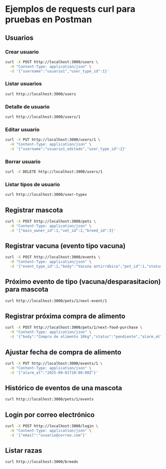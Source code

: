 # Ejemplos de requests curl para pruebas en Postman

## Usuarios

### Crear usuario

```bash
curl -X POST http://localhost:3000/users \
  -H "Content-Type: application/json" \
  -d '{"username":"usuario1","user_type_id":1}'
```

### Listar usuarios

```bash
curl http://localhost:3000/users
```

### Detalle de usuario

```bash
curl http://localhost:3000/users/1
```

### Editar usuario

```bash
curl -X PUT http://localhost:3000/users/1 \
  -H "Content-Type: application/json" \
  -d '{"username":"usuario1_editado","user_type_id":2}'
```

### Borrar usuario

```bash
curl -X DELETE http://localhost:3000/users/1
```

### Listar tipos de usuario

```bash
curl http://localhost:3000/user-types
```

## Registrar mascota

```bash
curl -X POST http://localhost:3000/pets \
  -H "Content-Type: application/json" \
  -d '{"main_owner_id":1,"vet_id":2,"breed_id":3}'
```

## Registrar vacuna (evento tipo vacuna)

```bash
curl -X POST http://localhost:3000/events \
  -H "Content-Type: application/json" \
  -d '{"event_type_id":1,"body":"Vacuna antirrábica","pet_id":1,"status":"completado","alarm_at":"2025-07-01T10:00:00Z"}'
```

## Próximo evento de tipo (vacuna/desparasitacion) para mascota

```bash
curl http://localhost:3000/pets/1/next-event/1
```

## Registrar próxima compra de alimento

```bash
curl -X POST http://localhost:3000/pets/1/next-food-purchase \
  -H "Content-Type: application/json" \
  -d '{"body":"Compra de alimento 10kg","status":"pendiente","alarm_at":"2025-08-01T10:00:00Z"}'
```

## Ajustar fecha de compra de alimento

```bash
curl -X PUT http://localhost:3000/events/1 \
  -H "Content-Type: application/json" \
  -d '{"alarm_at":"2025-09-01T10:00:00Z"}'
```

## Histórico de eventos de una mascota

```bash
curl http://localhost:3000/pets/1/events
```

## Login por correo electrónico

```bash
curl -X POST http://localhost:3000/login \
  -H "Content-Type: application/json" \
  -d '{"email":"usuario@correo.com"}'
```

## Listar razas

```bash
curl http://localhost:3000/breeds
```
